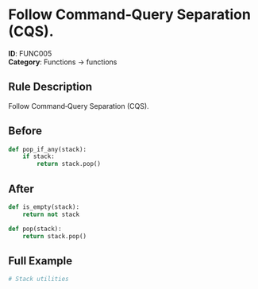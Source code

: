 # Follow Command‑Query Separation (CQS).

**ID**: FUNC005  
**Category**: Functions → functions

## Rule Description
Follow Command‑Query Separation (CQS).

## Before
```python
def pop_if_any(stack):
    if stack:
        return stack.pop()
```

## After  
```python
def is_empty(stack):
    return not stack

def pop(stack):
    return stack.pop()
```

## Full Example
```python
# Stack utilities
```
